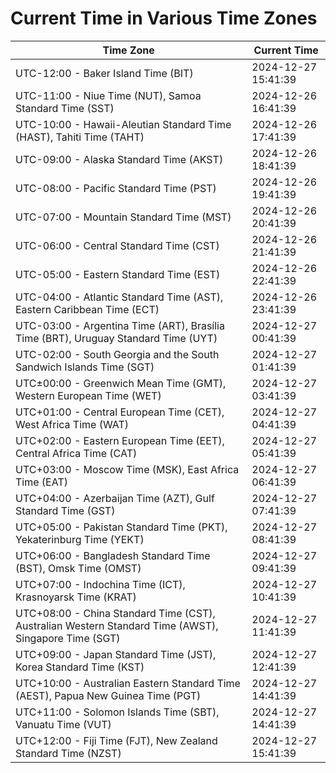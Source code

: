 # Current Time in Various Time Zones

| Time Zone | Current Time |
|-----------|--------------|
| UTC-12:00 - Baker Island Time (BIT) | 2024-12-27 15:41:39 |
| UTC-11:00 - Niue Time (NUT), Samoa Standard Time (SST) | 2024-12-26 16:41:39 |
| UTC-10:00 - Hawaii-Aleutian Standard Time (HAST), Tahiti Time (TAHT) | 2024-12-26 17:41:39 |
| UTC-09:00 - Alaska Standard Time (AKST) | 2024-12-26 18:41:39 |
| UTC-08:00 - Pacific Standard Time (PST) | 2024-12-26 19:41:39 |
| UTC-07:00 - Mountain Standard Time (MST) | 2024-12-26 20:41:39 |
| UTC-06:00 - Central Standard Time (CST) | 2024-12-26 21:41:39 |
| UTC-05:00 - Eastern Standard Time (EST) | 2024-12-26 22:41:39 |
| UTC-04:00 - Atlantic Standard Time (AST), Eastern Caribbean Time (ECT) | 2024-12-26 23:41:39 |
| UTC-03:00 - Argentina Time (ART), Brasília Time (BRT), Uruguay Standard Time (UYT) | 2024-12-27 00:41:39 |
| UTC-02:00 - South Georgia and the South Sandwich Islands Time (SGT) | 2024-12-27 01:41:39 |
| UTC±00:00 - Greenwich Mean Time (GMT), Western European Time (WET) | 2024-12-27 03:41:39 |
| UTC+01:00 - Central European Time (CET), West Africa Time (WAT) | 2024-12-27 04:41:39 |
| UTC+02:00 - Eastern European Time (EET), Central Africa Time (CAT) | 2024-12-27 05:41:39 |
| UTC+03:00 - Moscow Time (MSK), East Africa Time (EAT) | 2024-12-27 06:41:39 |
| UTC+04:00 - Azerbaijan Time (AZT), Gulf Standard Time (GST) | 2024-12-27 07:41:39 |
| UTC+05:00 - Pakistan Standard Time (PKT), Yekaterinburg Time (YEKT) | 2024-12-27 08:41:39 |
| UTC+06:00 - Bangladesh Standard Time (BST), Omsk Time (OMST) | 2024-12-27 09:41:39 |
| UTC+07:00 - Indochina Time (ICT), Krasnoyarsk Time (KRAT) | 2024-12-27 10:41:39 |
| UTC+08:00 - China Standard Time (CST), Australian Western Standard Time (AWST), Singapore Time (SGT) | 2024-12-27 11:41:39 |
| UTC+09:00 - Japan Standard Time (JST), Korea Standard Time (KST) | 2024-12-27 12:41:39 |
| UTC+10:00 - Australian Eastern Standard Time (AEST), Papua New Guinea Time (PGT) | 2024-12-27 14:41:39 |
| UTC+11:00 - Solomon Islands Time (SBT), Vanuatu Time (VUT) | 2024-12-27 14:41:39 |
| UTC+12:00 - Fiji Time (FJT), New Zealand Standard Time (NZST) | 2024-12-27 15:41:39 |
